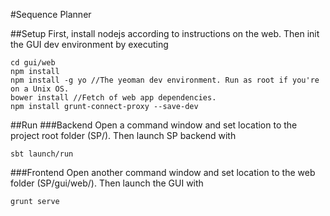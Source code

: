 #Sequence Planner

##Setup
First, install nodejs according to instructions on the web. Then init the GUI dev environment by executing
```
cd gui/web  
npm install  
npm install -g yo //The yeoman dev environment. Run as root if you're on a Unix OS.
bower install //Fetch of web app dependencies.
npm install grunt-connect-proxy --save-dev
```

##Run
###Backend
Open a command window and set location to the project root folder (SP/). Then launch SP backend with  
```
sbt launch/run
```
###Frontend
Open another command window and set location to the web folder (SP/gui/web/). Then launch the GUI with  
```
grunt serve
```
